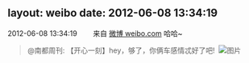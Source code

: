 layout: weibo
date: 2012-06-08 13:34:19
---
2012-06-08 13:34:19  &nbsp;&nbsp;&nbsp;&nbsp;&nbsp;&nbsp; 来自 <a href="http://weibo.com/" rel="nofollow">微博 weibo.com</a>
哈哈~
>  @南都周刊: 【开心一刻】hey，够了，你俩车感情忒好了吧! ​​​
>  ![图片](https://ww4.sinaimg.cn/large/61d7cd94jw1dtqnzt4fjpg.gif)

